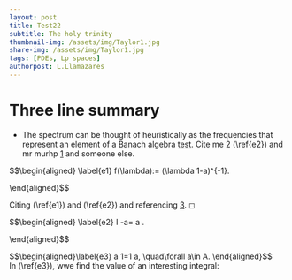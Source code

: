 ```yaml
---
layout: post
title: Test22
subtitle: The holy trinity
thumbnail-img: /assets/img/Taylor1.jpg
share-img: /assets/img/Taylor1.jpg
tags: [PDEs, Lp spaces]
authorpost: L.Llamazares
---
```


#  Three line summary

-   The spectrum can be thought of heuristically as the frequencies that
   represent an element of a Banach algebra
   [test](https://nowheredifferentiable.com/2023-01-29-PDE-1/#:~:text=the%20Fourier%20transform-,The,-study%20of%20the).
   Cite me 2 (\ref{e2})  and
   mr murhp [1](https://link.springer.com/book/10.1007/978-1-4612-0949-2) and someone else.

   <div>
    $$\begin{aligned}
   \label{e1}
   			f(\lambda):= (\lambda 1-a)^{-1}.

   \end{aligned}$$
   </div>

 Citing (\ref{e1})  and (\ref{e2})
and referencing [3](https://link.springer.com/book/10.1007/978-1-4612-0949-2). ◻
<div>
 $$\begin{aligned}
\label{e2}
			I -a= a   .

\end{aligned}$$
</div>


<div>
 $$\begin{aligned}\label{e3}
  a 1=1 a, \quad\forall a\in A.
\end{aligned}$$
</div>
In (\ref{e3}), wwe find the value of an interesting integral:
